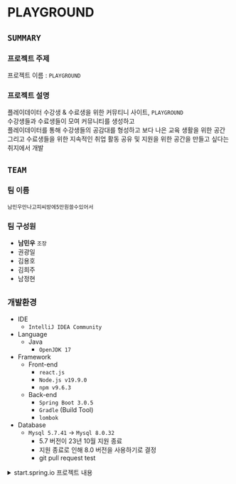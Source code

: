 # PLAYGROUND  

## `SUMMARY`

### 프로젝트 주제

프로젝트 이름 : `PLAYGROUND`

### 프로젝트 설명

플레이데이터 수강생 & 수료생을 위한 커뮤티니 사이트, `PLAYGROUND`  
수강생들과 수료생들이 모여 커뮤니티를 생성하고  
플레이데이터를 통해 수강생들의 공감대를 형성하고 보다 나은 교육 생활을 위한 공간  
그리고 수료생들을 위한 지속적인 취업 활동 공유 및 지원을 위한 공간을 만들고 싶다는 취지에서 개발


## `TEAM`

### 팀 이름

`남민우만나고피씨방에5만원쓸수있어서`

### 팀 구성원  

- **남민우** `조장`
- 권광일
- 김용호
- 김희주
- 남정현


## `개발환경`
* IDE
  * `IntelliJ IDEA Community`
* Language
  * Java
    * `OpenJDK 17`
* Framework
  * Front-end
    * `react.js` 
    * `Node.js v19.9.0`
    * `npm v9.6.3`
  * Back-end
    * `Spring Boot 3.0.5` 
    * `Gradle` (Build Tool) 
    * `lombok`
* Database
  * `Mysql 5.7.41` → `Mysql 8.0.32`
    * 5.7 버전이 23년 10월 지원 종료
    * 지원 종료로 인해 8.0 버전을 사용하기로 결정
    * git pull request test
    
<details>
  <summary>start.spring.io 프로젝트 내용</summary>
  <div markdown="1">
    <img width="889" alt="springbootinit" src="https://user-images.githubusercontent.com/48994100/232404385-8fd43fc7-8efb-4215-90fc-fb3ed4074b44.png">
  </div>
</details>
